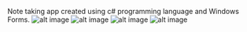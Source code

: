 Note taking app created using c# programming language and Windows Forms.
![alt image]()
![alt image]()
![alt image]()
![alt image]()
